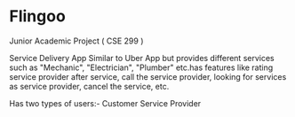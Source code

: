 # Flingoo

Junior Academic Project ( CSE 299 )

Service Delivery App
Similar to Uber App but provides different services such as "Mechanic", "Electrician", "Plumber" etc.has features like rating service provider after service, call the service provider, looking for services as service provider, cancel the service, etc.

Has two types of users:- 
Customer
Service Provider


